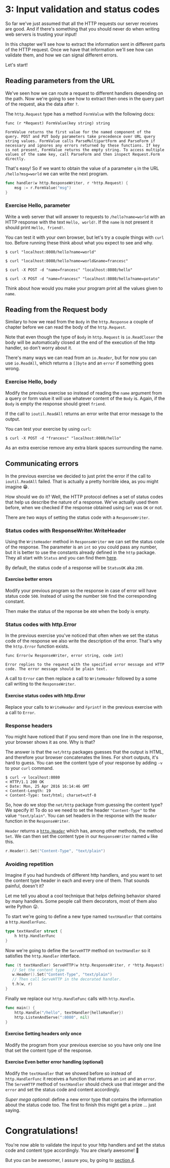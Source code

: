 <!--
Copygright 2016 Google Inc. All rights reserved.
Licensed under the Apache License, Version 2.0 (the "License");
you may not use this file except in compliance with the License.
You may obtain a copy of the License at
http://www.apache.org/licenses/LICENSE-2.0

Unless required by applicable law or agreed to writing, software distributed
under the License is distributed on a "AS IS" BASIS, WITHOUT WARRANTIES OR
CONDITIONS OF ANY KIND, either express or implied.

See the License for the specific language governing permissions and
limitations under the License.
-->

# 3: Input validation and status codes

So far we've just assumed that all the HTTP requests our server receives are good.
And if there's something that you should never do when writing web servers is trusting your input!

In this chapter we'll see how to extract the information sent in different parts of the HTTP request.
Once we have that information we'll see how can validate them, and how we can signal different errors.

Let's start!

## Reading parameters from the URL

We've seen how we can route a request to different handlers depending on the path.
Now we're going to see how to extract then ones in the query part of the request, aka the data after `?`.

The `http.Request` type has a method `FormValue` with the following docs:

    func (r *Request) FormValue(key string) string

    FormValue returns the first value for the named component of the query. POST and PUT body parameters take precedence over URL query string values. FormValue calls ParseMultipartForm and ParseForm if necessary and ignores any errors returned by these functions. If key is not present, FormValue returns the empty string. To access multiple values of the same key, call ParseForm and then inspect Request.Form directly.

That's easy! So if we want to obtain the value of a parameter `q` in the URL `/hello?msg=world`
we can write the next program.

```go
func handler(w http.ResponseWriter, r *http.Request) {
    msg := r.FormValue("msg")
}
```

### Exercise Hello, parameter

Write a web server that will answer to requests to `/hello?name=world` with an HTTP response with the text `Hello, world!`.
If the `name` is not present it should print `Hello, friend!`.

You can test it with your own browser, but let's try a couple things with `curl` too.
Before running these think about what you expect to see and why.

    $ curl "localhost:8080/hello?name=world"

    $ curl "localhost:8080/hello?name=world&name=francesc"

    $ curl -X POST -d "name=francesc" "localhost:8080/hello"

    $ curl -X POST -d "name=francesc" "localhost:8080/hello?name=potato"

Think about how would you make your program print all the values given to `name`.

## Reading from the Request body

Similary to how we read from the `Body` in the `http.Response` a couple of chapter before we can read
the body of the `http.Request`.

Note that even though the type of `Body` in `http.Request` is `io.ReadCloser` the body will be automatically
closed at the end of the execution of the http handler, so don't worry about it.

There's many ways we can read from an `io.Reader`, but for now you can use `io.ReadAll`,
which returns a `[]byte` and an `error` if something goes wrong.

### Exercise Hello, body

Modify the previous exercise so instead of reading the `name` argument from a query or form value it will
use whatever content of the `Body` is. Again, if the `Body` is empty the response should greet `friend`.

If the call to `ioutil.ReadAll` returns an error write that error message to the output.

You can test your exercise by using `curl`:

    $ curl -X POST -d "francesc" "localhost:8080/hello"

As an extra exercise remove any extra blank spaces surrounding the name.

## Communicating errors

In the previous exercise we decided to just print the error if the call to `ioutil.ReadAll` failed.
That is actually a pretty horrible idea, as you might imagine 😁.

How should we do it? Well, the HTTP protocol defines a set of status codes that help us describe the nature of a response.
We've actually used them before, when we checked if the response obtained using `Get` was `OK` or not.

There are two ways of setting the status code with a `ResponseWriter`.

### Status codes with ResponseWriter.WriteHeader

Using the `WriteHeader` method in `ResponseWriter` we can set the status code of the response.
The parameter is an `int` so you could pass any number, but it is better to use the constants already
defined in the `http` package. They all start with `Status` and you can find them [here](https://golang.org/pkg/net/http/#pkg-constants).

By default, the status code of a response will be `StatusOK` aka `200`.

#### Exercise better errors

Modify your previous program so the response in case of error will have status code `500`.
Instead of using the number `500` find the corresponding constant.

Then make the status of the reponse be `400` when the body is empty.

### Status codes with http.Error

In the previous exercise you've noticed that often when we set the status code of the response we also
write the description of the error. That's why the `http.Error` function exists.

    func Error(w ResponseWriter, error string, code int)

    Error replies to the request with the specified error message and HTTP code. The error message should be plain text.

A call to `Error` can then replace a call to `WriteHeader` followed by a some call writing to the `ResponseWriter`.

#### Exercise status codes with http.Error

Replace your calls to `WriteHeader` and `Fprintf` in the previous exercise with a call to `Error`.

### Response headers

You might have noticed that if you send more than one line in the response,
your browser shows it as one. Why is that?

The answer is that the `net/http` packages guesses that the output is HTML,
and therefore your browser concatenates the lines. For short outputs, it's hard to guess.
You can see the content type of your response by adding `-v` to your `curl` command.

```
$ curl -v localhost:8080
< HTTP/1.1 200 OK
< Date: Mon, 25 Apr 2016 16:14:46 GMT
< Content-Length: 19
< Content-Type: text/html; charset=utf-8
```

So, how do we stop the `net/http` package from guessing the content type? We specify it!
To do so we need to set the header `"Content-Type"` to the value `"text/plain"`.
You can set headers in the response with the `Header` function in the `ResponseWriter`.

`Header` returns a [`http.Header`](https://golang.org/pkg/net/http/#Header) which has, among other methods,
the method `Set`. We can then set the content type in our `ResponseWriter` named `w` like this.

```go
r.Header().Set("Content-Type", "text/plain")
```

### Avoiding repetition

Imagine if you had hundreds of different http handlers, and you want to set the content type header
in each and every one of them. That sounds painful, doesn't it?

Let me tell you about a cool technique that helps defining behavior shared by many handlers.
Some people call them decorators, most of them also write Python 😛.

To start we're going to define a new type named `textHandler` that contains a `http.HandlerFunc`.

```go
type textHandler struct {
    h http.HandlerFunc
}
```

Now we're going to define the `ServeHTTP` method on `textHandler` so it satisfies the `http.Handler` interface.

```go
func (t textHandler) ServeHTTP(w http.ResponseWriter, r *http.Request) {
   // Set the content type
   w.Header().Set("Content-Type", "text/plain")
   // Then call ServeHTTP in the decorated handler.
   t.h(w, r)
}
```

Finally we replace our `http.HandleFunc` calls with `http.Handle`.

```go
func main() {
    http.Handle("/hello", textHandler{helloHandler})
    http.ListenAndServe(":8080", nil)
}
```

#### Exercise Setting headers only once

Modify the program from your previous exercise so you have only one line that set the content type of the response.

#### Exercise Even better error handling (optional)

Modify the `textHandler` that we showed before so instead of `http.HandlerFunc` it receives a function that
returns an `int` and an `error`. The `ServeHTTP` method of `textHandler` should check use that integer and
the `error` and set the status code and content accordingly.

_Super mega optional_: define a new error type that contains the information about the status code too.
The first to finish this might get a prize ... just saying.

# Congratulations!

You're now able to validate the input to your http handlers and set the status code and content type accordingly.
You are clearly awesome! 🎉

But you can be awesomer, I assure you, by going to [section 4](../section04/README.md).
